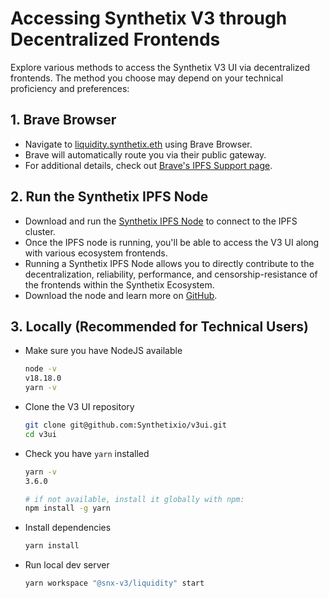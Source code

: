 # Accessing Synthetix V3 through Decentralized Frontends

Explore various methods to access the Synthetix V3 UI via decentralized frontends. The method you choose may depend on
your technical proficiency and preferences:

## 1. Brave Browser

- Navigate to [liquidity.synthetix.eth](http://liquidity.synthetix.eth/) using Brave Browser.
- Brave will automatically route you via their public gateway.
- For additional details, check out [Brave's IPFS Support page](https://brave.com/ipfs-support/).

## 2. Run the Synthetix IPFS Node

- Download and run the [Synthetix IPFS Node](https://github.com/Synthetixio/synthetix-node?ref=blog.synthetix.io) to
  connect to the IPFS cluster.
- Once the IPFS node is running, you'll be able to access the V3 UI along with various ecosystem frontends.
- Running a Synthetix IPFS Node allows you to directly contribute to the decentralization, reliability, performance, and
  censorship-resistance of the frontends within the Synthetix Ecosystem.
- Download the node and learn more on [GitHub](https://github.com/Synthetixio/synthetix-node?ref=blog.synthetix.io).

## 3. Locally (Recommended for Technical Users)

- Make sure you have NodeJS available

  ```sh
  node -v
  v18.18.0
  yarn -v
  ```

- Clone the V3 UI repository

  ```sh
  git clone git@github.com:Synthetixio/v3ui.git
  cd v3ui
  ```

- Check you have `yarn` installed

  ```sh
  yarn -v
  3.6.0

  # if not available, install it globally with npm:
  npm install -g yarn
  ```

- Install dependencies

  ```sh
  yarn install
  ```

- Run local dev server
  ```sh
  yarn workspace "@snx-v3/liquidity" start
  ```
